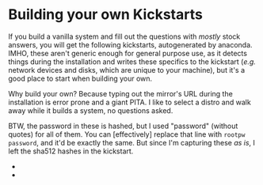 # Building your own Kickstarts

If you build a vanilla system and fill out the questions with _mostly_
stock answers, you will get the following kickstarts, autogenerated by
anaconda.  IMHO, these aren't generic enough for general purpose use, as
it detects things during the installation and writes these specifics to
the kickstart (_e.g._ network devices and disks, which are unique to your
machine), but it's a good place to start when building your own.

Why build your own?  Because typing out the mirror's URL during the
installation is error prone and a giant PITA.  I like to select a distro
and walk away while it builds a system, no questions asked.

BTW, the password in these is hashed, but I used "password" (without
quotes) for all of them.  You can [effectively] replace that line with
`rootpw password`, and it'd be exactly the same.  But since I'm capturing
these _as is_, I left the sha512 hashes in the kickstart.

  * [](anaconda-ks.cfg.CentOS-6.10-x86_64-bin-DVD1.txt)
  * [](anaconda-ks.cfg.CentOS-7-x86_64-Everything-1908.txt)


